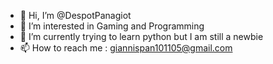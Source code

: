 - 👋 Hi, I’m @DespotPanagiot
- 👀 I’m interested in Gaming and Programming 
- 🌱 I’m currently trying to learn python but I am still a newbie
- 📫 How to reach me : giannispan101105@gmail.com

<!---
DespotPanagiot/DespotPanagiot is a ✨ special ✨ repository because its `README.md` (this file) appears on your GitHub profile.
You can click the Preview link to take a look at your changes.
--->
